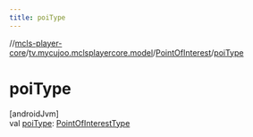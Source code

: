 ```yaml
---
title: poiType
---
```

//[mcls-player-core](../../../index.html)/[tv.mycujoo.mclsplayercore.model](../index.html)/[PointOfInterest](index.html)/[poiType](poi-type.html)



# poiType



[androidJvm]\
val [poiType](poi-type.html): [PointOfInterestType](../-point-of-interest-type/index.html)




